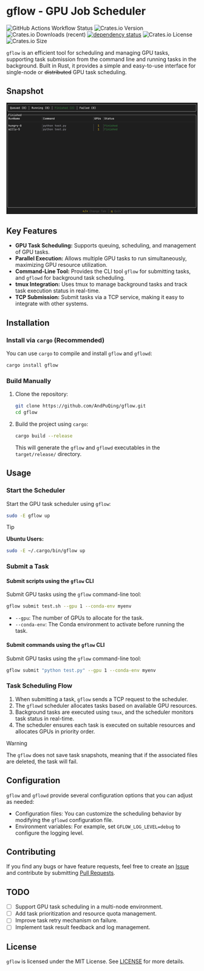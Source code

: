 # gflow - GPU Job Scheduler

![GitHub Actions Workflow Status](https://img.shields.io/github/actions/workflow/status/AndPuQing/gflow/ci.yml?style=flat-square&logo=github)
 ![Crates.io Version](https://img.shields.io/crates/v/gflow?style=flat-square&logo=rust)
 ![Crates.io Downloads (recent)](https://img.shields.io/crates/dr/gflow?style=flat-square)
[![dependency status](https://deps.rs/repo/github/AndPuQing/gflow/status.svg?style=flat-square)](https://deps.rs/repo/github/AndPuQing/gflow)
![Crates.io License](https://img.shields.io/crates/l/gflow?style=flat-square) ![Crates.io Size](https://img.shields.io/crates/size/gflow?style=flat-square)

`gflow` is an efficient tool for scheduling and managing GPU tasks, supporting task submission from the command line and running tasks in the background. Built in Rust, it provides a simple and easy-to-use interface for single-node or ~~distributed~~ GPU task scheduling.

## Snapshot

![gflow](./assets/Sniapaste.png)

## Key Features

- **GPU Task Scheduling:** Supports queuing, scheduling, and management of GPU tasks.
- **Parallel Execution:** Allows multiple GPU tasks to run simultaneously, maximizing GPU resource utilization.
- **Command-Line Tool:** Provides the CLI tool `gflow` for submitting tasks, and `gflowd` for background task scheduling.
- **tmux Integration:** Uses tmux to manage background tasks and track task execution status in real-time.
- **TCP Submission:** Submit tasks via a TCP service, making it easy to integrate with other systems.

## Installation

### Install via `cargo` (Recommended)

You can use `cargo` to compile and install `gflow` and `gflowd`:

```bash
cargo install gflow
```

### Build Manually

1. Clone the repository:

   ```bash
   git clone https://github.com/AndPuQing/gflow.git
   cd gflow
   ```

2. Build the project using `cargo`:

   ```bash
   cargo build --release
   ```

   This will generate the `gflow` and `gflowd` executables in the `target/release/` directory.

## Usage

### Start the Scheduler

Start the GPU task scheduler using `gflow`:

```bash
sudo -E gflow up
```

> [!TIP]
> **Ubuntu Users:**
> ```bash
> sudo -E ~/.cargo/bin/gflow up
> ```

### Submit a Task

#### Submit scripts using the `gflow` CLI

Submit GPU tasks using the `gflow` command-line tool:

```bash
gflow submit test.sh --gpu 1 --conda-env myenv
```

- `--gpu`: The number of GPUs to allocate for the task.
- `--conda-env`: The Conda environment to activate before running the task.

#### Submit commands using the `gflow` CLI

Submit GPU tasks using the `gflow` command-line tool:

```bash
gflow submit "python test.py" --gpu 1 --conda-env myenv
```

### Task Scheduling Flow

1. When submitting a task, `gflow` sends a TCP request to the scheduler.
2. The `gflowd` scheduler allocates tasks based on available GPU resources.
3. Background tasks are executed using `tmux`, and the scheduler monitors task status in real-time.
4. The scheduler ensures each task is executed on suitable resources and allocates GPUs in priority order.

> [!WARNING]
> The `gflow` does not save task snapshots, meaning that if the associated files are deleted, the task will fail.


## Configuration

`gflow` and `gflowd` provide several configuration options that you can adjust as needed:

- Configuration files: You can customize the scheduling behavior by modifying the `gflowd` configuration file.
- Environment variables: For example, set `GFLOW_LOG_LEVEL=debug` to configure the logging level.

## Contributing

If you find any bugs or have feature requests, feel free to create an [Issue](https://github.com/AndPuQing/gflow/issues) and contribute by submitting [Pull Requests](https://github.com/AndPuQing/gflow/pulls).

## TODO

- [ ] Support GPU task scheduling in a multi-node environment.
- [ ] Add task prioritization and resource quota management.
- [ ] Improve task retry mechanism on failure.
- [ ] Implement task result feedback and log management.

## License

`gflow` is licensed under the MIT License. See [LICENSE](./LICENSE) for more details.
